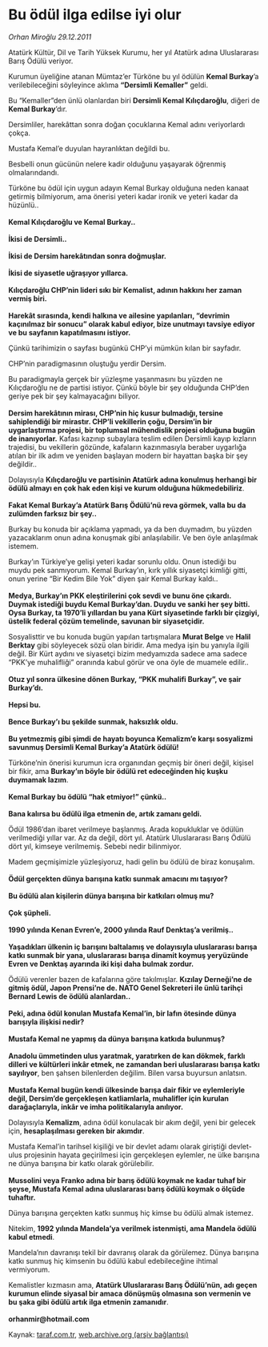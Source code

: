 # Bu ödül ilga edilse iyi olur

*Orhan Miroğlu 29.12.2011*

<div class="yazi"><p>Atatürk Kültür, Dil ve Tarih Yüksek Kurumu, her yıl Atatürk adına Uluslararası Barış Ödülü veriyor.</p>
<p>Kurumun üyeliğine atanan Mümtaz’er Türköne bu yıl ödülün <b>Kemal Burkay</b>’a verilebileceğini söyleyince aklıma <b>“Dersimli Kemaller”</b> geldi.</p>
<p>Bu “Kemaller”den ünlü olanlardan biri <b>Dersimli Kemal Kılıçdaroğlu</b>, diğeri de <b>Kemal Burkay</b>’dır.</p>
<p>Dersimliler, harekâttan sonra doğan çocuklarına Kemal adını veriyorlardı çokça.</p>
<p>Mustafa Kemal’e duyulan hayranlıktan değildi bu. </p>
<p>Besbelli onun gücünün nelere kadir olduğunu yaşayarak öğrenmiş olmalarındandı. </p>
<p>Türköne bu ödül için uygun adayın Kemal Burkay olduğuna neden kanaat getirmiş bilmiyorum, ama önerisi yeteri kadar ironik ve yeteri kadar da hüzünlü..<br/><br/><b>Kemal Kılıçdaroğlu ve Kemal Burkay..<br/><br/></b><b>İkisi de Dersimli..<br/><br/></b><b>İkisi de Dersim harekâtından sonra doğmuşlar.<br/><br/></b><b>İkisi de siyasetle uğraşıyor yıllarca.<br/><br/></b><b>Kılıçdaroğlu CHP’nin lideri sıkı bir Kemalist, adının hakkını her zaman vermiş biri. <br/><br/></b><b>Harekât sırasında, kendi halkına ve ailesine yapılanları, “devrimin kaçınılmaz bir sonucu” olarak kabul ediyor, bize unutmayı tavsiye ediyor ve bu sayfanın kapatılmasını istiyor.</b> </p>
<p>Çünkü tarihimizin o sayfası bugünkü CHP’yi mümkün kılan bir sayfadır. </p>
<p>CHP’nin paradigmasının oluştuğu yerdir Dersim. </p>
<p>Bu paradigmayla gerçek bir yüzleşme yaşanmasını bu yüzden ne Kılıçdaroğlu ne de partisi istiyor. Çünkü böyle bir şey olduğunda CHP’den geriye pek bir şey kalmayacağını biliyor. <br/><br/><b>Dersim harekâtının mirası, CHP’nin hiç kusur bulmadığı, tersine sahiplendiği bir mirastır. CHP’li vekillerin çoğu, Dersim’in bir uygarlaştırma projesi, bir toplumsal mühendislik projesi olduğuna bugün de inanıyorlar.</b> Kafası kazınıp subaylara teslim edilen Dersimli kayıp kızların trajedisi, bu vekillerin gözünde, kafaların kazınmasıyla beraber uygarlığa atılan bir ilk adım ve yeniden başlayan modern bir hayattan başka bir şey değildir.. </p>
<p>Dolayısıyla <b>Kılıçdaroğlu ve partisinin Atatürk adına konulmuş herhangi bir ödülü almayı en çok hak eden kişi ve kurum olduğuna hükmedebiliriz</b>.<br/><br/><b>Fakat Kemal Burkay’a Atatürk Barış Ödülü’nü reva görmek, valla bu da zulümden farksız bir şey..</b></p>
<p>Burkay bu konuda bir açıklama yapmadı, ya da ben duymadım, bu yüzden yazacaklarım onun adına konuşmak gibi anlaşılabilir. Ve ben öyle anlaşılmak istemem. </p>
<p>Burkay’ın Türkiye’ye gelişi yeteri kadar sorunlu oldu. Onun istediği bu muydu pek sanmıyorum. Kemal Burkay’ın, kırk yıllık siyasetçi kimliği gitti, onun yerine “Bir Kedim Bile Yok” diyen şair Kemal Burkay kaldı..<br/><br/><b>Medya, Burkay’ın PKK eleştirilerini çok sevdi ve bunu öne çıkardı. Duymak istediği buydu Kemal Burkay’dan. Duydu ve sanki her şey bitti. Oysa Burkay, ta 1970’li yıllardan bu yana Kürt siyasetinde farklı bir çizgiyi, üstelik federal çözüm temelinde, savunan bir siyasetçidir.</b></p>
<p>Sosyalisttir ve bu konuda bugün yapılan tartışmalara <b>Murat Belge</b> ve <b>Halil Berktay</b> gibi söyleyecek sözü olan biridir. Ama medya işin bu yanıyla ilgili değil. Bir Kürt aydını ve siyasetçi bizim medyamızda sadece ama sadece “PKK’ye muhalifliği” oranında kabul görür ve ona öyle de muamele edilir..<br/><br/><b>Otuz yıl sonra ülkesine dönen Burkay, “PKK muhalifi Burkay”, ve şair Burkay’dı.<br/><br/></b><b>Hepsi bu. <br/><br/></b><b>Bence Burkay’ı bu şekilde sunmak, haksızlık oldu.<br/><br/></b><b>Bu yetmezmiş gibi şimdi de hayatı boyunca Kemalizm’e karşı sosyalizmi savunmuş Dersimli Kemal Burkay’a Atatürk ödülü!</b></p>
<p>Türköne’nin önerisi kurumun icra organından geçmiş bir öneri değil, kişisel bir fikir, ama <b>Burkay’ın böyle bir ödülü ret edeceğinden hiç kuşku duymamak lazım</b>.<br/><br/><b>Kemal Burkay bu ödülü “hak etmiyor!” çünkü..<br/><br/></b><b>Bana kalırsa bu ödülü ilga etmenin de, artık zamanı geldi.</b></p>
<p>Ödül 1986’dan ibaret verilmeye başlanmış. Arada kopukluklar ve ödülün verilmediği yıllar var. Az da değil, dört yıl. Atatürk Uluslararası Barış Ödülü dört yıl, kimseye verilmemiş. Sebebi nedir bilinmiyor.</p>
<p>Madem geçmişimizle yüzleşiyoruz, hadi gelin bu ödülü de biraz konuşalım.<br/><br/><b>Ödül gerçekten dünya barışına katkı sunmak amacını mı taşıyor?<br/><br/></b><b>Bu ödülü alan kişilerin dünya barışına bir katkıları olmuş mu?<br/><br/></b><b>Çok şüpheli.<br/><br/></b><b>1990 yılında Kenan Evren’e, 2000 yılında Rauf Denktaş’a verilmiş..<br/><br/></b><b>Yaşadıkları ülkenin iç barışını baltalamış ve dolayısıyla uluslararası barışa katkı sunmak bir yana, uluslararası barışa dinamit koymuş yeryüzünde Evren ve Denktaş ayarında iki kişi daha bulmak zordur.</b></p>
<p>Ödülü verenler bazen de kafalarına göre takılmışlar. <b>Kızılay Derneği’ne de gitmiş ödül, Japon Prensi’ne de. NATO Genel Sekreteri ile ünlü tarihçi Bernard Lewis de ödülü alanlardan..<br/><br/></b><b>Peki, adına ödül konulan Mustafa Kemal’in, bir lafın ötesinde dünya barışıyla ilişkisi nedir?<br/><br/></b><b>Mustafa Kemal ne yapmış da dünya barışına katkıda bulunmuş?<br/><br/></b><b>Anadolu ümmetinden ulus yaratmak, yaratırken de kan dökmek, farklı dilleri ve kültürleri inkâr etmek, ne zamandan beri uluslararası barışa katkı sayılıyor</b>, ben şahsen bilenlerden değilim. Bilen varsa buyursun anlatsın.<br/><br/><b>Mustafa Kemal bugün kendi ülkesinde barışa dair fikir ve eylemleriyle değil, Dersim’de gerçekleşen katliamlarla, muhalifler için kurulan darağaçlarıyla, inkâr ve imha politikalarıyla anılıyor.</b></p>
<p>Dolayısıyla <b>Kemalizm</b>, adına ödül konulacak bir akım değil, yeni bir gelecek için, <b>hesaplaşılması gereken bir akımdır</b>.</p>
<p>Mustafa Kemal’in tarihsel kişiliği ve bir devlet adamı olarak giriştiği devlet-ulus projesinin hayata geçirilmesi için gerçekleşen eylemler, ne ülke barışına ne dünya barışına bir katkı olarak görülebilir.<br/><br/><b>Mussolini veya Franko adına bir barış ödülü koymak ne kadar tuhaf bir şeyse, Mustafa Kemal adına uluslararası barış ödülü koymak o ölçüde tuhaftır.</b></p>
<p>Dünya barışına gerçekten katkı sunmuş hiç kimse bu ödülü almak istemez.</p>
<p>Nitekim, <b>1992 yılında Mandela’ya verilmek istenmişti, ama Mandela ödülü kabul etmedi</b>.</p>
<p>Mandela’nın davranışı tekil bir davranış olarak da görülemez. Dünya barışına katkı sunmuş hiç kimsenin bu ödülü kabul edebileceğine ihtimal vermiyorum.</p>
<p>Kemalistler kızmasın ama, <b>Atatürk Uluslararası Barış Ödülü’nün, adı geçen kurumun elinde siyasal bir amaca dönüşmüş olmasına son vermenin ve bu şaka gibi ödülü artık ilga etmenin zamanıdır</b>.<br/><br/><b>orhanmir@hotmail.com</b></p>
</div>

Kaynak: [taraf.com.tr](http://www.taraf.com.tr/orhan-miroglu/makale-bu-odul-ilga-edilse-iyi-olur.htm), [web.archive.org (arşiv bağlantısı)](http://web.archive.org/web/20130721091530/http://www.taraf.com.tr/orhan-miroglu/makale-bu-odul-ilga-edilse-iyi-olur.htm)
